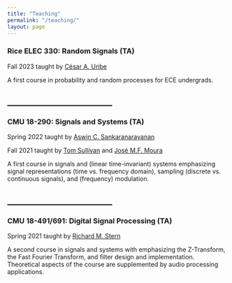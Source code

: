 ```yaml
---
title: "Teaching"
permalink: "/teaching/"
layout: page
---
```

### Rice ELEC 330: Random Signals (TA)
Fall 2023 taught by [César A. Uribe][cesar]

A first course in probability and random processes for ECE undergrads. 

## ________________________


### CMU 18-290: Signals and Systems (TA)
Spring 2022 taught by [Aswin C. Sankaranarayanan][aswin] 

Fall 2021 taught by [Tom Sullivan][sullivan] and [José M.F. Moura][moura]

A first course in signals and (linear time-invariant) systems emphasizing signal representations (time vs. frequency domain), sampling (discrete vs. continuous signals), and (frequency) modulation.

## ________________________

### CMU 18-491/691: Digital Signal Processing (TA)
Spring 2021 taught by [Richard M. Stern][rich]

A second course in signals and systems with emphasizing the Z-Transform, the Fast Fourier Transform, and filter design and implementation. Theoretical aspects of the course are supplemented by audio processing applications.

[aswin]:    https://users.ece.cmu.edu/~saswin/
[moura]:    https://users.ece.cmu.edu/~moura/
[sullivan]: https://www.ece.cmu.edu/directory/bios/sullivan-tom.html
[rich]:     https://www.ece.cmu.edu/directory/bios/stern-richard.html
[cesar]:    https://cauribe.rice.edu/
 